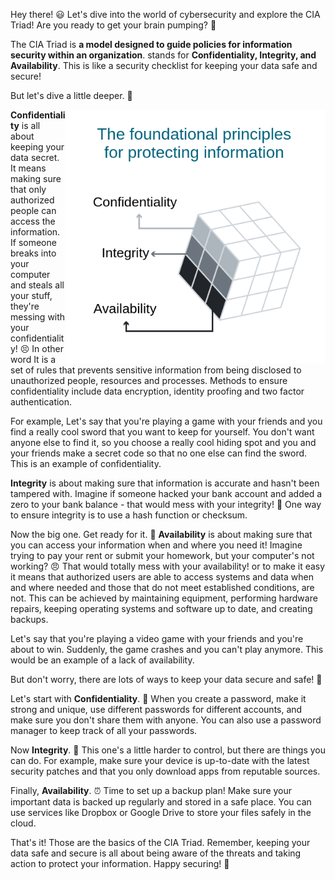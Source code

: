 Hey there! 😃 Let's dive into the world of cybersecurity and explore the CIA Triad! Are you ready to get your brain pumping? 🥳

The CIA Triad is **a model designed to guide policies for information security within an organization**. stands for **Confidentiality, Integrity, and Availability**. This is like a security checklist for keeping your data safe and secure!

But let's dive a little deeper. 🧘

<img align="right" src="./_resources/880b429d4069b1449214e4102609c070.png" alt="880b429d4069b1449214e4102609c070.png" width="416" height="406" class="jop-noMdConv">

**Confidentiality** is all about keeping your data secret. It means making sure that only authorized people can access the information. If someone breaks into your computer and steals all your stuff, they're messing with your confidentiality! 😣 In other word It is a set of rules that prevents sensitive information from being disclosed to unauthorized people, resources and processes. Methods to ensure confidentiality include data encryption, identity proofing and two factor authentication.

For example, Let's say that you're playing a game with your friends and you find a really cool sword that you want to keep for yourself. You don't want anyone else to find it, so you choose a really cool hiding spot and you and your friends make a secret code so that no one else can find the sword. This is an example of confidentiality.

**Integrity** is about making sure that information is accurate and hasn't been tampered with. Imagine if someone hacked your bank account and added a zero to your bank balance - that would mess with your integrity! 🫠 One way to ensure integrity is to use a hash function or checksum.

Now the big one. Get ready for it. 🥊 **Availability** is about making sure that you can access your information when and where you need it! Imagine trying to pay your rent or submit your homework, but your computer's not working? 😠 That would totally mess with your availability! or to make it easy it means that authorized users are able to access systems and data when and where needed and those that do not meet established conditions, are not. This can be achieved by maintaining equipment, performing hardware repairs, keeping operating systems and software up to date, and creating backups.

Let's say that you're playing a video game with your friends and you're about to win. Suddenly, the game crashes and you can't play anymore. This would be an example of a lack of availability.

But don't worry, there are lots of ways to keep your data secure and safe! 💪

Let's start with **Confidentiality**. 🔐 When you create a password, make it strong and unique, use different passwords for different accounts, and make sure you don't share them with anyone. You can also use a password manager to keep track of all your passwords.

Now **Integrity**. 📝 This one's a little harder to control, but there are things you can do. For example, make sure your device is up-to-date with the latest security patches and that you only download apps from reputable sources.

Finally, **Availability**. ⏰ Time to set up a backup plan! Make sure your important data is backed up regularly and stored in a safe place. You can use services like Dropbox or Google Drive to store your files safely in the cloud.

That's it! Those are the basics of the CIA Triad. Remember, keeping your data safe and secure is all about being aware of the threats and taking action to protect your information. Happy securing! 🎉
